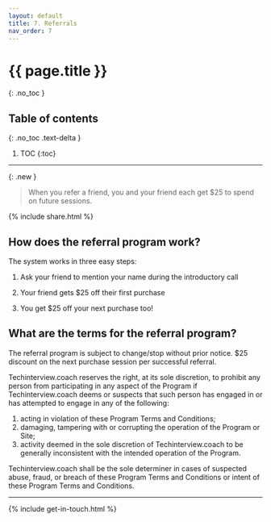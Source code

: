 ```yaml
---
layout: default
title: 7. Referrals
nav_order: 7
---
```


# {{ page.title }}
{: .no_toc }

## Table of contents
{: .no_toc .text-delta }

1. TOC
{:toc}

---

{: .new }
> When you refer a friend, you and your friend each get $25 to spend on future sessions.

{% include  share.html %}

## How does the referral program work?

The system works in three easy steps:

1. Ask your friend to mention your name during the introductory call

2. Your friend gets $25 off their first purchase

3. You get $25 off your next purchase too!

## What are the terms for the referral program?

The referral program is subject to change/stop without prior notice. $25 discount on the next purchase session per successful referral.

Techinterview.coach reserves the right, at its sole discretion, to prohibit any person from participating in any aspect of the Program if Techinterview.coach deems or suspects that such person has engaged in or has attempted to engage in any of the following:

1. acting in violation of these Program Terms and Conditions;
2. damaging, tampering with or corrupting the operation of the Program or Site;
3. activity deemed in the sole discretion of Techinterview.coach to be generally inconsistent with the intended operation of the Program.

Techinterview.coach shall be the sole determiner in cases of suspected abuse, fraud, or breach of these Program Terms and Conditions or intent of these Program Terms and Conditions.

---

{% include get-in-touch.html %}
